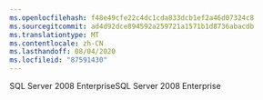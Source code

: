 ```yaml
---
ms.openlocfilehash: f48e49cfe22c4dc1cda833dcb1ef2a46d07324c8
ms.sourcegitcommit: ad4d92dce894592a259721a1571b1d8736abacdb
ms.translationtype: MT
ms.contentlocale: zh-CN
ms.lasthandoff: 08/04/2020
ms.locfileid: "87591430"
---
```

 <span data-ttu-id="6f079-101">SQL Server 2008 Enterprise</span><span class="sxs-lookup"><span data-stu-id="6f079-101">SQL Server 2008 Enterprise</span></span> 